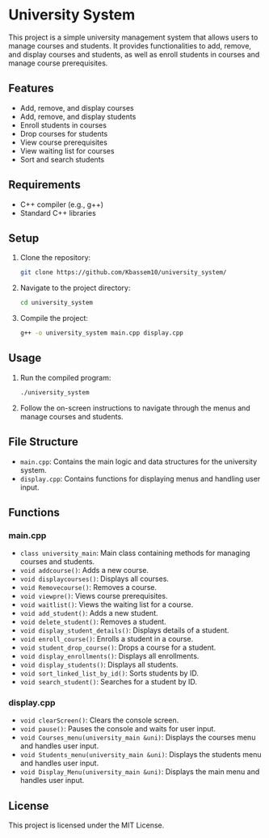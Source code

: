 # University System

This project is a simple university management system that allows users to manage courses and students. It provides functionalities to add, remove, and display courses and students, as well as enroll students in courses and manage course prerequisites.

## Features

- Add, remove, and display courses
- Add, remove, and display students
- Enroll students in courses
- Drop courses for students
- View course prerequisites
- View waiting list for courses
- Sort and search students

## Requirements

- C++ compiler (e.g., g++)
- Standard C++ libraries

## Setup

1. Clone the repository:
    ```sh
    git clone https://github.com/Kbassem10/university_system/
    ```
2. Navigate to the project directory:
    ```sh
    cd university_system
    ```
3. Compile the project:
    ```sh
    g++ -o university_system main.cpp display.cpp
    ```

## Usage

1. Run the compiled program:
    ```sh
    ./university_system
    ```
2. Follow the on-screen instructions to navigate through the menus and manage courses and students.

## File Structure

- `main.cpp`: Contains the main logic and data structures for the university system.
- `display.cpp`: Contains functions for displaying menus and handling user input.

## Functions

### main.cpp

- `class university_main`: Main class containing methods for managing courses and students.
- `void addcourse()`: Adds a new course.
- `void displaycourses()`: Displays all courses.
- `void Removecourse()`: Removes a course.
- `void viewpre()`: Views course prerequisites.
- `void waitlist()`: Views the waiting list for a course.
- `void add_student()`: Adds a new student.
- `void delete_student()`: Removes a student.
- `void display_student_details()`: Displays details of a student.
- `void enroll_course()`: Enrolls a student in a course.
- `void student_drop_course()`: Drops a course for a student.
- `void display_enrollments()`: Displays all enrollments.
- `void display_students()`: Displays all students.
- `void sort_linked_list_by_id()`: Sorts students by ID.
- `void search_student()`: Searches for a student by ID.

### display.cpp

- `void clearScreen()`: Clears the console screen.
- `void pause()`: Pauses the console and waits for user input.
- `void Courses_menu(university_main &uni)`: Displays the courses menu and handles user input.
- `void Students_menu(university_main &uni)`: Displays the students menu and handles user input.
- `void Display_Menu(university_main &uni)`: Displays the main menu and handles user input.

## License

This project is licensed under the MIT License.
